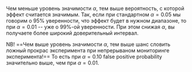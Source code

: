Чем меньше уровень значимости $\alpha$, тем выше вероятность, с которой эффект считается значимым. Так, если при стандартном $\alpha=0.05$ мы говорим о 95% уверенности, что эффект будет в нужном диапазоне, то при $\alpha=0.01$ -- уже о 99%-ой уверенности. При этом снижая $\alpha$, вы получаете более широкий доверительный интервал.

NB! ==Чем выше уровень значимости $\alpha$, тем выше шанс словить ложный прокрас эксперимента при непрерываном мониторинге эксперимента!== То есть при $\alpha=0.10$ false positive probability значительно выше, чем при $\alpha=0.01$.  

